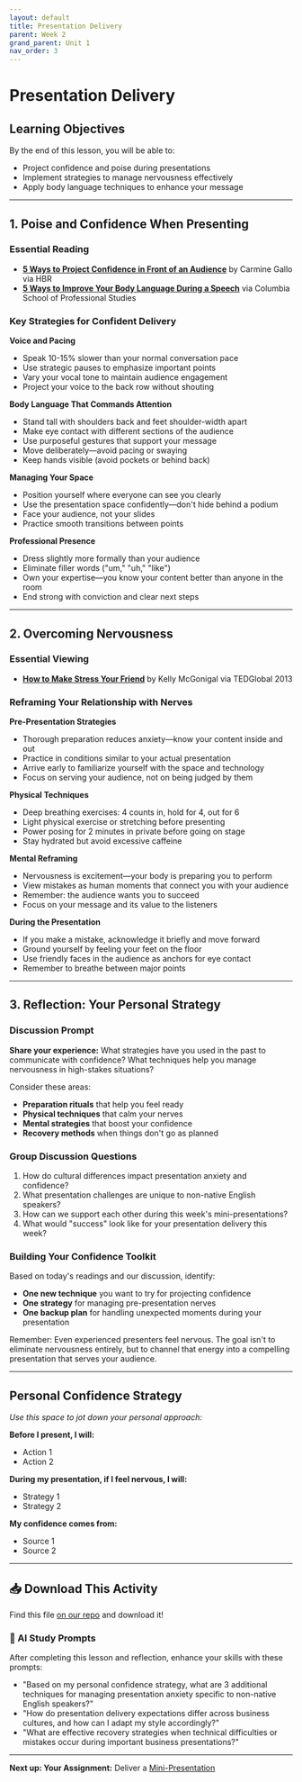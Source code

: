 ```yaml
---
layout: default
title: Presentation Delivery
parent: Week 2
grand_parent: Unit 1
nav_order: 3
---
```


# Presentation Delivery

## Learning Objectives
By the end of this lesson, you will be able to:
- Project confidence and poise during presentations
- Implement strategies to manage nervousness effectively
- Apply body language techniques to enhance your message

---

## 1. Poise and Confidence When Presenting

### Essential Reading
- **[5 Ways to Project Confidence in Front of an Audience](https://hbr.org/2018/05/5-ways-to-project-confidence-in-front-of-an-audience)** by Carmine Gallo via HBR
- **[5 Ways to Improve Your Body Language During a Speech](https://sps.columbia.edu/news/five-ways-improve-your-body-language-during-speech)** via Columbia School of Professional Studies

### Key Strategies for Confident Delivery

**Voice and Pacing**
- Speak 10-15% slower than your normal conversation pace
- Use strategic pauses to emphasize important points
- Vary your vocal tone to maintain audience engagement
- Project your voice to the back row without shouting

**Body Language That Commands Attention**
- Stand tall with shoulders back and feet shoulder-width apart
- Make eye contact with different sections of the audience
- Use purposeful gestures that support your message
- Move deliberately—avoid pacing or swaying
- Keep hands visible (avoid pockets or behind back)

**Managing Your Space**
- Position yourself where everyone can see you clearly
- Use the presentation space confidently—don't hide behind a podium
- Face your audience, not your slides
- Practice smooth transitions between points

**Professional Presence**
- Dress slightly more formally than your audience
- Eliminate filler words ("um," "uh," "like")
- Own your expertise—you know your content better than anyone in the room
- End strong with conviction and clear next steps

---

## 2. Overcoming Nervousness

### Essential Viewing
- **[How to Make Stress Your Friend](https://www.ted.com/talks/kelly_mcgonigal_how_to_make_stress_your_friend)** by Kelly McGonigal via TEDGlobal 2013

### Reframing Your Relationship with Nerves

**Pre-Presentation Strategies**
- Thorough preparation reduces anxiety—know your content inside and out
- Practice in conditions similar to your actual presentation
- Arrive early to familiarize yourself with the space and technology
- Focus on serving your audience, not on being judged by them

**Physical Techniques**
- Deep breathing exercises: 4 counts in, hold for 4, out for 6
- Light physical exercise or stretching before presenting
- Power posing for 2 minutes in private before going on stage
- Stay hydrated but avoid excessive caffeine

**Mental Reframing**
- Nervousness is excitement—your body is preparing you to perform
- View mistakes as human moments that connect you with your audience
- Remember: the audience wants you to succeed
- Focus on your message and its value to the listeners

**During the Presentation**
- If you make a mistake, acknowledge it briefly and move forward
- Ground yourself by feeling your feet on the floor
- Use friendly faces in the audience as anchors for eye contact
- Remember to breathe between major points

---

## 3. Reflection: Your Personal Strategy

### Discussion Prompt

**Share your experience:** What strategies have you used in the past to communicate with confidence? What techniques help you manage nervousness in high-stakes situations?

Consider these areas:
- **Preparation rituals** that help you feel ready
- **Physical techniques** that calm your nerves
- **Mental strategies** that boost your confidence
- **Recovery methods** when things don't go as planned

### Group Discussion Questions

1. How do cultural differences impact presentation anxiety and confidence?
2. What presentation challenges are unique to non-native English speakers?
3. How can we support each other during this week's mini-presentations?
4. What would "success" look like for your presentation delivery this week?

### Building Your Confidence Toolkit

Based on today's readings and our discussion, identify:
- **One new technique** you want to try for projecting confidence
- **One strategy** for managing pre-presentation nerves
- **One backup plan** for handling unexpected moments during your presentation

Remember: Even experienced presenters feel nervous. The goal isn't to eliminate nervousness entirely, but to channel that energy into a compelling presentation that serves your audience.

---

## Personal Confidence Strategy

*Use this space to jot down your personal approach:*

**Before I present, I will:**
- Action 1
- Action 2

**During my presentation, if I feel nervous, I will:**
- Strategy 1
- Strategy 2

**My confidence comes from:**
- Source 1
- Source 2

---

## 📥 Download This Activity

Find this file [on our repo](https://github.com/alainamb/uic_tr35-business-english-II/blob/main/unit1/week2/presentation-delivery.md) and download it!

### 🤖 AI Study Prompts
After completing this lesson and reflection, enhance your skills with these prompts:
- "Based on my personal confidence strategy, what are 3 additional techniques for managing presentation anxiety specific to non-native English speakers?"
- "How do presentation delivery expectations differ across business cultures, and how can I adapt my style accordingly?"
- "What are effective recovery strategies when technical difficulties or mistakes occur during important business presentations?"

---

**Next up: Your Assignment:** Deliver a [Mini-Presentation](assignment-mini-presentation.md)
